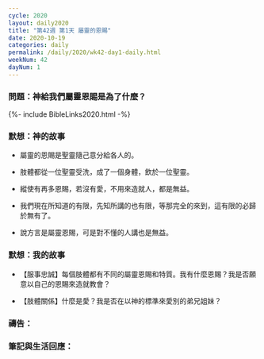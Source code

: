 ```yaml
---
cycle: 2020
layout: daily2020
title: "第42週 第1天 屬靈的恩賜"
date: 2020-10-19
categories: daily
permalink: /daily/2020/wk42-day1-daily.html
weekNum: 42
dayNum: 1
---
```


### 問題：神給我們屬靈恩賜是為了什麼？

{%- include BibleLinks2020.html -%}

### 默想：神的故事 
+ 屬靈的恩賜是聖靈隨己意分給各人的。

+ 肢體都從一位聖靈受洗，成了一個身體，飲於一位聖靈。

+ 縱使有再多恩賜，若沒有愛，不用來造就人，都是無益。

+ 我們現在所知道的有限，先知所講的也有限，等那完全的來到，這有限的必歸於無有了。

+ 說方言是屬靈恩賜，可是對不懂的人講也是無益。

### 默想：我的故事
+ 【服事忠誠】每個肢體都有不同的屬靈恩賜和特質。我有什麼恩賜？我是否願意以自己的恩賜來造就教會？

+ 【肢體關係】什麼是愛？我是否在以神的標準來愛別的弟兄姐妹？

### 禱告：

### 筆記與生活回應：
